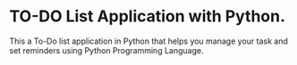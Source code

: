 # TO-DO List Application with Python.
This a To-Do list application in Python that helps you manage your task and set reminders using Python Programming Language.




